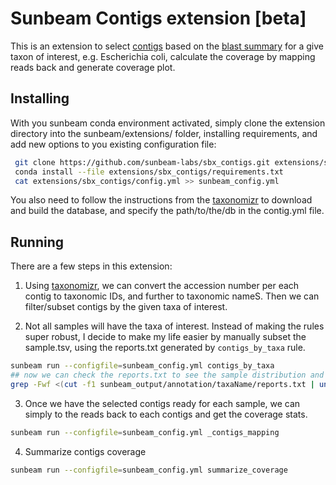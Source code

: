 # Sunbeam Contigs extension [beta]

This is an extension to select [contigs](https://github.com/sunbeam-labs/sunbeam/blob/dev/rules/assembly/assembly.rules) based on the [blast summary](https://github.com/sunbeam-labs/sunbeam/blob/dev/rules/annotation/annotation.rules) for a give taxon of interest, e.g. Escherichia coli, calculate the coverage by mapping reads back and generate coverage plot.

## Installing

With you sunbeam conda environment activated, simply clone the extension directory into the sunbeam/extensions/ folder, installing requirements, and add new options to you existing configuration file:

  ```bash
   git clone https://github.com/sunbeam-labs/sbx_contigs.git extensions/sbx_contigs
   conda install --file extensions/sbx_contigs/requirements.txt
   cat extensions/sbx_contigs/config.yml >> sunbeam_config.yml
   ```
 
You also need to follow the instructions from the [taxonomizr](https://github.com/sherrillmix/taxonomizr) to download and build the database, and specify the path/to/the/db in the contig.yml file.

## Running

There are a few steps in this extension:
1. Using [taxonomizr](https://github.com/sherrillmix/taxonomizr), we can convert the accession number per each contig to taxonomic IDs, and further to taxonomic nameS. Then we can filter/subset contigs by the given taxa of interest.

2. Not all samples will have the taxa of interest. Instead of making the rules super robust, I decide to make my life easier by manually subset the sample.tsv, using the reports.txt generated by `contigs_by_taxa` rule.

  ```bash
  sunbeam run --configfile=sunbeam_config.yml contigs_by_taxa
  ## now we can check the reports.txt to see the sample distribution and update the samples.csv
  grep -Fwf <(cut -f1 sunbeam_output/annotation/taxaName/reports.txt | uniq | sort -u) samples.csv > samples.${taxa}.csv
  ```
  
3. Once we have the selected contigs ready for each sample, we can simply to the reads back to each contigs and get the coverage stats.
 
  ```bash
  sunbeam run --configfile=sunbeam_config.yml _contigs_mapping
  ```

4. Summarize contigs coverage

  ```bash
  sunbeam run --configfile=sunbeam_config.yml summarize_coverage
  ```


